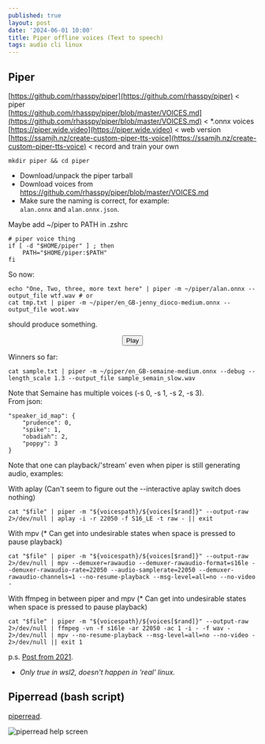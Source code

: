 ```yaml
---
published: true
layout: post
date: '2024-06-01 10:00'
title: Piper offline voices (Text to speech)
tags: audio cli linux 
---
```

## Piper

[https://github.com/rhasspy/piper](https://github.com/rhasspy/piper) < piper  
[https://github.com/rhasspy/piper/blob/master/VOICES.md](https://github.com/rhasspy/piper/blob/master/VOICES.md) < *.onnx voices  
[https://piper.wide.video](https://piper.wide.video) < web version  
[https://ssamjh.nz/create-custom-piper-tts-voice](https://ssamjh.nz/create-custom-piper-tts-voice) < record and train your own

    mkdir piper && cd piper
    
- Download/unpack the piper tarball
- Download voices from https://github.com/rhasspy/piper/blob/master/VOICES.md
- Make sure the naming is correct, for example:  
`alan.onnx` and `alan.onnx.json`.

Maybe add ~/piper to PATH in .zshrc

    # piper voice thing
    if [ -d "$HOME/piper" ] ; then
        PATH="$HOME/piper:$PATH"
    fi

So now:

    echo "One, Two, three, more text here" | piper -m ~/piper/alan.onnx --output_file wtf.wav # or
    cat tmp.txt | piper -m ~/piper/en_GB-jenny_dioco-medium.onnx --output_file woot.wav

should produce something.

<!-- main wavesurfer.js lib -->
<script src="https://cdnjs.cloudflare.com/ajax/libs/wavesurfer.js/1.2.3/wavesurfer.min.js"></script>

<div id="waveform"></div>

<div style="text-align: center">
  <button class="btn btn-primary" onclick="wavesurfer.playPause()">
    <i class="glyphicon glyphicon-play"></i>
    Play
  </button>

</div>

<script>
var wavesurfer = WaveSurfer.create({
  container: '#waveform',
  waveColor: 'black',
  progressColor: 'white'
});

wavesurfer.load('/audio/neumann.opus');

</script>

Winners so far:

    cat sample.txt | piper -m ~/piper/en_GB-semaine-medium.onnx --debug --length_scale 1.3 --output_file sample_semain_slow.wav

Note that Semaine has multiple voices (-s 0, -s 1, -s 2, -s 3).  
From json:

    "speaker_id_map": {
        "prudence": 0,
        "spike": 1,
        "obadiah": 2,
        "poppy": 3
    }

Note that one can playback/'stream' even when piper is still generating audio, examples:

With aplay (Can't seem to figure out the --interactive aplay switch does nothing)

    cat "$file" | piper -m "${voicespath}/${voices[$rand]}" --output-raw  2>/dev/null | aplay -i -r 22050 -f S16_LE -t raw - || exit

With mpv (* Can get into undesirable states when space is pressed to pause playback)

    cat "$file" | piper -m "${voicespath}/${voices[$rand]}" --output-raw 2>/dev/null | mpv --demuxer=rawaudio --demuxer-rawaudio-format=s16le --demuxer-rawaudio-rate=22050 --audio-samplerate=22050 --demuxer-rawaudio-channels=1 --no-resume-playback --msg-level=all=no --no-video -

With ffmpeg in between piper and mpv (* Can get into undesirable states when space is pressed to pause playback)

    cat "$file" | piper -m "${voicespath}/${voices[$rand]}" --output-raw 2>/dev/null | ffmpeg -vn -f s16le -ar 22050 -ac 1 -i - -f wav - 2>/dev/null | mpv --no-resume-playback --msg-level=all=no --no-video - 2>/dev/null || exit 1


p.s. [Post from 2021](/2021/05/26/Text-to-speech/).

* _Only true in wsl2, doesn't happen in 'real' linux._

## Piperread (bash script)

[piperread](https://raw.githubusercontent.com/brontosaurusrex/bucentaur/master/.experiments/bin/piperread).

![piperread help screen](https://images2.imgbox.com/10/b5/b4QMbPbc_o.png)
